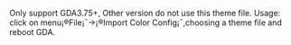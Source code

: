Only support GDA3.75+, Other version do not use this theme file. 
Usage:
click on menu¡®File¡¯->¡®Import Color Config¡¯,choosing a theme file and reboot GDA.
